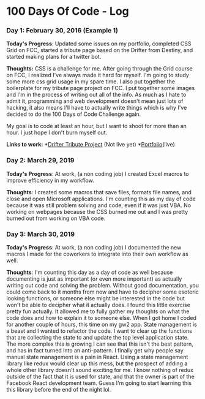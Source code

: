 # 100 Days Of Code - Log

### Day 1: February 30, 2016 (Example 1)

**Today's Progress**: Updated some issues on my portfolio, completed CSS Grid on FCC, started a tribute page based on the Drifter from Destiny, and started making plans for a twitter bot.

**Thoughts:** CSS is a challenge for me. After going through the Grid course on FCC, I realized I've always made it hard for myself. I'm going to study some more css grid usage in my spare time. I also put together the boilerplate for my tribute page project on FCC. I put together some images and I'm in the process of writing out all of the info. As much as I hate to admit it, programming and web development doesn't mean just lots of hacking, it also means I'll have to actually write things which is why I've decided to do the 100 Days of Code Challenge again. 

My goal is to code at least an hour, but I want to shoot for more than an hour. I just hope I don't burn myself out.

**Links to work:** 
    *[Drifter Tribute Project](https://github.com/TwiggyTwixter/drifter-tribute) (Not live yet)
    *[Portfolio](https://jazzjones.io)(live)

### Day 2: March 29, 2019

**Today's Progress**: At work, (a non coding job) I created Excel macros to improve efficiency in my workflow.

**Thoughts**: I created some macros that save files, formats file names, and close and open Microsoft applications. I'm counting this as my day of code because it was still problem solving and code, even if it was just VBA. No working on webpages because the CSS burned me out and I was pretty burned out from working on VBA code.

### Day 3: March 30, 2019

**Today's Progress**: At work, (a non coding job) I documented the new macros I made for the coworkers to integrate into their own workflow as well.

**Thoughts**: I'm counting this day as a day of code as well because documenting is just as important (or even more important) as actually writing out code and solving the problem. Without good documentation, you could come back to it months from now and have to decipher some esoteric looking functions, or someone else might be interested in the code but won't be able to decipher what it actually does. I found this little exercise pretty fun actually. It allowed me to fully gather my thoughts on what the code does and how to explain it to someone else.
When I got home I coded for another couple of hours, this time on my gw2 app. State management is a beast and I wanted to refactor the code. I want to clear up the functions that are collecting the state to and update the top level application state. The more complex this is growing I can see that this isn't the best pattern, and has in fact turned into an anti-pattern. I finally get why people say manual state management is a pain in React. Using a state management library like redux would clear up this mess, but the prospect of adding a whole other library doesn't sound exciting for me. 
I know nothing of redux outside of the fact that it is used for state, and that the owner is part of the Facebook React development team. Guess I'm going to start learning this this library before the end of the night lol.